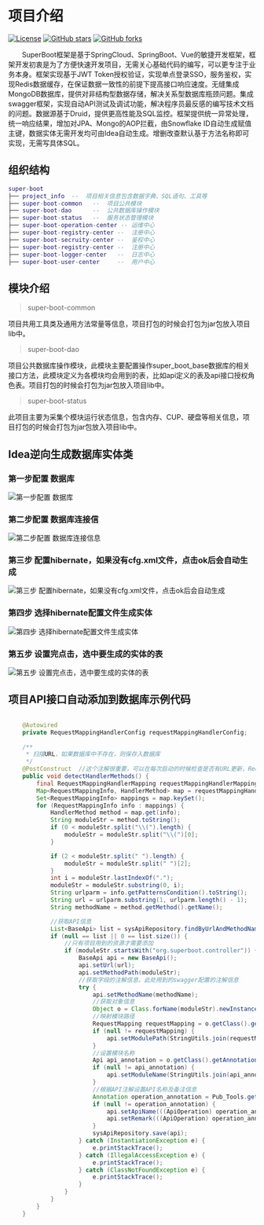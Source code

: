 # 项目介绍
[![License](https://img.shields.io/badge/license-MIT-blue.svg)](LICENSE)
[![GitHub stars](https://img.shields.io/github/stars/7040210/SuperBoot.svg?style=social&label=Stars)](https://github.com/7040210/SuperBoot)
[![GitHub forks](https://img.shields.io/github/forks/7040210/SuperBoot.svg?style=social&label=Fork)](https://github.com/7040210/SuperBoot)

　　SuperBoot框架是基于SpringCloud、SpringBoot、Vue的敏捷开发框架，框架开发初衷是为了方便快速开发项目，无需关心基础代码的编写，可以更专注于业务本身。框架实现基于JWT Token授权验证，实现单点登录SSO，服务鉴权，实现Redis数据缓存，在保证数据一致性的前提下提高接口响应速度。无缝集成MongoDB数据库，提供对非结构型数据存储，解决关系型数据库瓶颈问题。集成swagger框架，实现自动API测试及调试功能，解决程序员最反感的编写技术文档的问题。数据源基于Druid，提供更高性能及SQL监控。框架提供统一异常处理，统一响应结果，增加对JPA、Mongo的AOP拦截，由Snowflake ID自动生成赋值主键，数据实体无需开发均可由Idea自动生成。增删改查默认基于方法名称即可实现，无需写具体SQL。
  
## 组织结构
``` lua
super-boot
├── project_info  --  项目相关信息包含数据字典、SQL语句、工具等
├── super-boot-common   --  项目公共模块
├── super-boot-dao      --  公共数据库操作模块
├── super-boot-status   --  服务状态管理模块
├── super-boot-operation-center -- 运维中心
├── super-boot-registry-center --  注册中心  
├── super-boot-secruity-center --  鉴权中心  
├── super-boot-registry-center --  注册中心  
├── super-boot-logger-center   --  日志中心  
├── super-boot-user-center     --  用户中心  

```

## 模块介绍

> super-boot-common

项目共用工具类及通用方法常量等信息，项目打包的时候会打包为jar包放入项目lib中。

> super-boot-dao

项目公共数据库操作模块，此模块主要配置操作super_boot_base数据库的相关接口方法，此模块定义为各模块均会用到的表，比如api定义的表及api接口授权角色表。项目打包的时候会打包为jar包放入项目lib中。

> super-boot-status

此项目主要为采集个模块运行状态信息，包含内存、CUP、硬盘等相关信息，项目打包的时候会打包为jar包放入项目lib中。



## Idea逆向生成数据库实体类
### 第一步配置 数据库
![第一步配置 数据库](project_info/png/genentity/0.png)
### 第二步配置 数据库连接信
![第二步配置 数据库连接信息](project_info/png/genentity/1.png)
### 第三步  配置hibernate，如果没有cfg.xml文件，点击ok后会自动生成
![第三步  配置hibernate，如果没有cfg.xml文件，点击ok后会自动生成](project_info/png/genentity/2.png)
### 第四步 选择hibernate配置文件生成实体
![第四步 选择hibernate配置文件生成实体](project_info/png/genentity/3.png)
### 第五步 设置完点击，选中要生成的实体的表
![第五步 设置完点击，选中要生成的实体的表](project_info/png/genentity/4.png)

## 项目API接口自动添加到数据库示例代码
~~~~java

	@Autowired
    private RequestMappingHandlerConfig requestMappingHandlerConfig;
	
    /**
     * 扫描URL，如果数据库中不存在，则保存入数据库
     */
    @PostConstruct  //这个注解很重要，可以在每次启动的时候检查是否有URL更新，RequestMappingHandlerMapping只能在controller层用。这里我们放在主类中
    public void detectHandlerMethods() {
        final RequestMappingHandlerMapping requestMappingHandlerMapping = requestMappingHandlerConfig.requestMappingHandlerMapping();
        Map<RequestMappingInfo, HandlerMethod> map = requestMappingHandlerMapping.getHandlerMethods();
        Set<RequestMappingInfo> mappings = map.keySet();
        for (RequestMappingInfo info : mappings) {
            HandlerMethod method = map.get(info);
            String moduleStr = method.toString();
            if (0 < moduleStr.split("\\(").length) {
                moduleStr = moduleStr.split("\\(")[0];
            }

            if (2 < moduleStr.split(" ").length) {
                moduleStr = moduleStr.split(" ")[2];
            }
            int i = moduleStr.lastIndexOf(".");
            moduleStr = moduleStr.substring(0, i);
            String urlparm = info.getPatternsCondition().toString();
            String url = urlparm.substring(1, urlparm.length() - 1);
            String methodName = method.getMethod().getName();

            //获取API信息
            List<BaseApi> list = sysApiRepository.findByUrlAndMethodName(url, methodName);
            if (null == list || 0 == list.size()) {
                //只有项目用到的资源才需要添加
                if (moduleStr.startsWith("org.superboot.controller")) {
                    BaseApi api = new BaseApi();
                    api.setUrl(url);
                    api.setMethodPath(moduleStr);
                    //获取字段的注解信息，此处用到的swagger配置的注解信息
                    try {
                        api.setMethodName(methodName);
                        //获取对象信息
                        Object o = Class.forName(moduleStr).newInstance();
                        //映射模块路径
                        RequestMapping requestMapping = o.getClass().getAnnotation(RequestMapping.class);
                        if (null != requestMapping) {
                            api.setModulePath(StringUtils.join(requestMapping.value(), ","));
                        }
                        //设置模块名称
                        Api api_annotation = o.getClass().getAnnotation(Api.class);
                        if (null != api_annotation) {
                            api.setModuleName(StringUtils.join(api_annotation.tags(), ","));
                        }
                        //根据API注解设置API名称及备注信息
                        Annotation operation_annotation = Pub_Tools.getMothodAnnotationByAnnotation(o, ApiOperation.class, methodName);
                        if (null != operation_annotation) {
                            api.setApiName(((ApiOperation) operation_annotation).value());
                            api.setRemark(((ApiOperation) operation_annotation).notes());
                        }
                        sysApiRepository.save(api);
                    } catch (InstantiationException e) {
                        e.printStackTrace();
                    } catch (IllegalAccessException e) {
                        e.printStackTrace();
                    } catch (ClassNotFoundException e) {
                        e.printStackTrace();
                    }
                }
            }
        }
    }

~~~~
